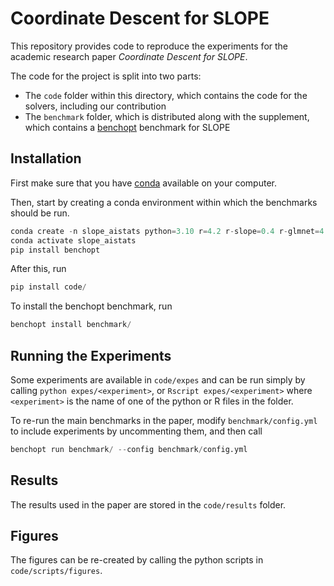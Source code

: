 # Coordinate Descent for SLOPE

This repository provides code to reproduce the experiments for the academic research paper *Coordinate Descent for SLOPE*.

The code for the project is split into two parts:

- The `code` folder within this directory, which contains the code for the
  solvers, including our contribution
- The `benchmark` folder, which is distributed along with the supplement, which
  contains a [benchopt](https://benchopt.github.io/) benchmark for SLOPE


## Installation

First make sure that you have
[conda](https://conda.io/projects/conda/en/latest/index.html) available on your
computer.

Then, start by creating a conda environment within which the benchmarks should
be run.

```python
conda create -n slope_aistats python=3.10 r=4.2 r-slope=0.4 r-glmnet=4.1
conda activate slope_aistats
pip install benchopt
```

After this, run

```python
pip install code/
```

To install the benchopt benchmark, run

```python
benchopt install benchmark/
```

## Running the Experiments

Some experiments are available in `code/expes` and can be run simply by calling
`python expes/<experiment>`, or `Rscript expes/<experiment>` where
`<experiment>` is the name of one of the python or R files in the folder. 

To re-run the main benchmarks in the paper, modify `benchmark/config.yml` to
include experiments by uncommenting them, and then call

```python
benchopt run benchmark/ --config benchmark/config.yml
```

## Results

The results used in the paper are stored in the `code/results` folder.

## Figures

The figures can be re-created by calling the python scripts in
`code/scripts/figures`.
